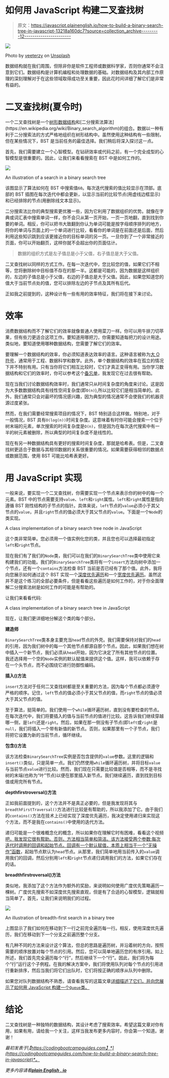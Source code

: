 # 如何用 JavaScript 构建二叉查找树

> 原文：<https://javascript.plainenglish.io/how-to-build-a-binary-search-tree-in-javascript-13218a160dc7?source=collection_archive---------12----------------------->

![](img/a37db9cdc02674cc40162aad9ee99d6d.png)

Photo by [veeterzy](https://unsplash.com/@veeterzy?utm_source=medium&utm_medium=referral) on [Unsplash](https://unsplash.com?utm_source=medium&utm_medium=referral)

数据结构就在我们周围，但除非你是软件工程师或数据科学家，否则你通常不会注意到它们。数据结构是计算机编程和处理数据的基础。对数据结构及其内部工作原理的深刻理解对于在这些领域取得成功至关重要，因此花时间详细了解它们是非常有益的。

# 二叉查找树(夏令时)

一个二叉查找树是一个[树形数据结构](https://en.wikipedia.org/wiki/Tree_(data_structure))和[二分搜索法算法](https://en.wikipedia.org/wiki/Binary_search_algorithm)的组合。数据以一种有利于二分搜索法的方式严格地组织在树形结构中。虽然使用这种结构有一些限制，但在某些情况下，BST 是当前任务的最佳选择。我们稍后将深入探讨这一点。

首先，我们需要建立一个心智模型。在钻研效率或代码之前，有一个完全成型的心智模型是很重要的。因此，让我们来看看搜索在 BST 中是如何工作的。

![](img/c646055ed985f25f3a201739d32095fa.png)

An illustration of a search in a binary search tree

该图显示了算法如何在 BST 中搜索值`60`。每次迭代搜索的值比较显示在顶部。底部的 BST 插图在每次迭代中都会更新，以显示当前的比较节点(用虚线边框显示)和已经排除的节点(用删除线文本显示)。

二分搜索法比你的典型搜索更优雅一些，因为它利用了数据组织的优势。就像在字典或词汇表中搜索单词一样，你不会只从第一页开始，一页一页地翻，直到找到你要的单词。相反，你可以把书大致翻到你认为单词可能是按字母顺序排列的地方，将你的单词与页面上的一个单词进行比较，看看你的单词是在前面还是后面，然后利用这些知识跳到应该更接近你的目标单词的另一页。一旦你到了一个非常接近的页面，你可以开始翻页，这样你就不会超出你的页面估计。

> 数据的组织方式是左子值总是小于父值，右子值总是大于父值。

二叉查找树以同样的方式工作。在每一次迭代中，您比较您的值，如果它们不相等，您将删除树中目标值不存在的那一半。这都是可能的，因为数据是这样组织的，左边的子值总是小于父值，右边的子值总是大于父值。因此，如果您知道您的值大于当前节点处的值，您可以排除左边的子节点及其所有后代。

正如我之前提到的，这种设计有一些有用的效率特征，我们将在接下来讨论。

# 效率

消费数据结构而不了解它们的效率就像普通人使用菜刀一样。你可以用牛排刀切苹果，但有些刀更适合这项工作。要知道用哪把刀，你需要知道每把刀的设计用途。类似地，要知道使用哪种数据结构，您需要了解它们的效率。

要理解一个数据结构的效率，你必须知道表达效率的语言。这种语言被称为[大 O 符号](https://en.wikipedia.org/wiki/Big_O_notation)，通常用于工程、数据科学和数学。此外，单个数据结构的效率在孤立的情况下并不特别有用。只有当你将它们相互比较时，它们才真正变得有用。当你学习数据结构和它们的效率时，你可以参考这个[备忘单](https://www.bigocheatsheet.com/)，我发现它在过去很有帮助。

现在当我们讨论数据结构效率时，我们通常只从时间复杂度的角度来讨论。这是因为大多数数据结构具有线性空间复杂度(即`O(n)`),所以比较它们是相当简单的。此外，我们通常只会对最坏的情况感兴趣，因为典型的情况通常不会使我们的机器资源过度紧张。

然而，在我们需要经常搜索项目的情况下，BST 特别适合这样做。特别地，对于一般情况，BST 具有`O(log(n))`时间复杂度。这意味着有时你可能会搜索一个位于树末端的元素，单次搜索的时间复杂度是`O(n)`，但是因为在每次迭代搜索中有一半的树元素被删除，所以典型的时间复杂度不是线性的。

现在有另一种数据结构具有更好的搜索时间复杂度，那就是哈希表。但是，二叉查找树更适合于数据与其相邻数据的关系很重要的情况。如果需要获得相邻的数据点或数据范围，使用 BST 可能比哈希表更好。

# 用 JavaScript 实现

一般来说，要实现一个二叉查找树，你需要实现一个节点来表示你的树中的每一个元素。BST 中的节点需要支持`value`、`left`和`right`属性。`left`和`right`属性是指向遵循 BST 刚性结构的子节点的指针。具体来说，`left`节点的`value`必须小于其父节点的`value`，并且`right`节点的值必须大于其父节点的`value`。下面是一个`Node`的类实现。

A class implementation of a binary search tree node in JavaScript

这个类非常简单。您必须用一个值实例化您的类，并且您也可以选择最初指定`left`和`right`节点。

现在我们有了我们的`Node`类，我们可以在我们的`BinarySearchTree`类中使用它来构建我们的功能。我们的`BinarySearchTree`类将有一个`insert`方法向树中添加一个节点，还有一个`contains`方法检查 BST 当前是否已经有了那个值。此外，我将向您展示如何通过这个 BST 实现一个[深度优先遍历](https://en.wikipedia.org/wiki/Depth-first_search)和一个[宽度优先遍历](https://en.wikipedia.org/wiki/Breadth-first_search)。虽然这并不是这个练习的全部必要条件，但是看看这些遍历是如何工作的，对于你全面理解二分搜索法树是如何工作的可能是有帮助的。

让我们来看看代码:

A class implementation of a binary search tree in JavaScript

现在，让我们更详细地分解这个类的每个部分。

**建造师**

`BinarySearchTree`类本身主要充当`head`节点的外壳。我们需要保持对我们的`head`的引用，因为我们树中的每一个其他节点都源自那个节点。因此，如果我们想在树中插入一个新节点，我们必须从`head`开始，因为它决定了所有其他节点的位置。我还选择用一个空的`Node`实例的默认赋值来提供这个值。这样，我可以依赖于存在一个头节点，而不必围绕它进行防御性编码。

**插入()方法**

`insert`方法对于任何二叉查找树都是至关重要的方法，因为每个节点都必须遵守严格的顺序。记住，`left`节点的值必须小于其父节点的值，而`right`节点的值必须大于其父节点的值。

至于算法，挺简单的。我们使用一个`while`循环遍历树，直到没有要检查的节点。在每次迭代中，我们将要插入的值与当前节点的值进行比较。这告诉我们继续穿越哪一侧，是`left`还是`right`。然后，如果在那一侧没有子节点(即`left`或`right`是`null`，我们将插入一个带有新值的新节点。否则，如果那里有一个子节点，我们将把它设置为新的当前节点，循环继续。

**包含()方法**

该方法检查`BinarySearchTree`实例是否包含提供的`value`参数。这里的逻辑和`insert()`类似，只是简单一点。我们仍然使用`while`循环遍历树，并将目标`value`与当前节点`value`进行比较。然而，我们现在只需要比较值是否相等，而不是寻找树的末端(也称为“叶”节点)以便在那里插入新节点。我们继续遍历，直到找到目标值或用完所有节点。

**depthfirstroversal()方法**

正如我前面提到的，这个方法并不是真正必要的，但是我发现将其与`breadthFirstTraversal()`方法进行比较是有帮助的，所以我添加了它。由于我们的`contains()`方法在技术上已经实现了深度优先遍历，我决定使用递归来实现这个方法，而不是我在`contains()`中使用的迭代方法。

递归可能是一个很难概念化的概念，所以如果你在理解它时有困难，看看这个视频[吧，我发现它很有帮助。否则，方法相当简单和简洁。该方法接受两个参数:每次迭代时调用的回调和起始节点。回调有一个默认赋值，本质上相当于](https://youtu.be/k7-N8R0-KY4)[一个“无操作”函数](https://en.wikipedia.org/wiki/NOP_(code)#JavaScript)，起始节点默认为`head`节点。从那里，我们简单地用当前传入的`value`调用我们的回调，然后分别用`left`和`right`节点递归调用我们的方法，如果它们存在的话。

**breadthfirstroversal()方法**

类似地，我添加了这个方法作为额外的奖励，来说明如何使用广度优先策略遍历一棵树。广度优先搜索不如深度优先搜索直观，但是有了合适的心智模型，逻辑就相当简单了。首先，让我们来说明我们的过程。

![](img/25f8ee24cf1917310d2d4b29aa189563.png)

An illustration of breadth-first search in a binary tree

上图显示了我们如何在移动到下一行之前完全遍历每一行。相反，使用深度优先遍历，我们在移动到下一个分支之前遍历整个分支。

有几种不同的方法来设计这个算法，但总的思路是遍历树，并沿着树的方向，按照需要的顺序放置对每个节点的引用。然后，您可以简单地遍历您的有序引用。如上所述，我们首先完全遍历每个“行”，然后继续下一个“行”。因此，我们将为每个“行”运行这个子例程。在我的解决方案中，我们将使用队列对每个节点的引用进行重新排序，然后当我们将它们出队时，它们将按正确的顺序从队列中删除。

如果您对队列数据结构不熟悉，请查看我写的这篇文章[详细描述了它们，并向您展示了如何用 JavaScript 构建一个`Queue`类。](/how-to-build-a-queue-in-javascript-c2652500e82d)

# 结论

二叉查找树是一种独特的数据结构，其设计考虑了搜索效率。希望这篇文章对你有用，如果有用，请给我一个关注，这样当我发布更多内容时，你会第一个知道。谢谢！

*最初发表于*[*【https://codingbootcampguides.com】*](https://codingbootcampguides.com/how-to-build-a-binary-search-tree-in-javascript)*。*

*更多内容请看*[***plain English . io***](http://plainenglish.io/)